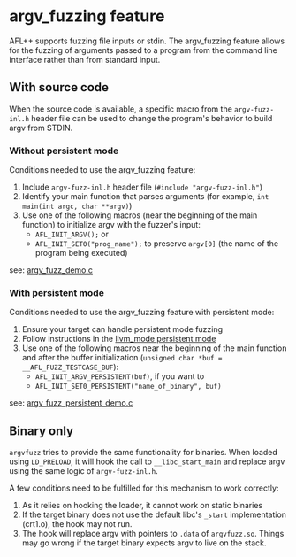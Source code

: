 # argv_fuzzing feature
AFL++ supports fuzzing file inputs or stdin. The argv_fuzzing feature allows for the fuzzing of arguments
passed to a program from the command line interface rather than from standard input.  

## With source code
When the source code is available, a specific macro from the `argv-fuzz-inl.h` header file can be used to change
the program's behavior to build argv from STDIN.

### Without persistent mode
Conditions needed to use the argv_fuzzing feature:
1. Include `argv-fuzz-inl.h` header file (`#include "argv-fuzz-inl.h"`)
2. Identify your main function that parses arguments (for example, `int main(int argc, char **argv)`)
3. Use one of the following macros (near the beginning of the main function) to initialize argv with the fuzzer's input:
   - `AFL_INIT_ARGV();` or
   - `AFL_INIT_SET0("prog_name");` to preserve `argv[0]` (the name of the program being executed)
   
see: [argv_fuzz_demo.c](argv_fuzz_demo.c)

### With persistent mode
Conditions needed to use the argv_fuzzing feature with persistent mode:
1. Ensure your target can handle persistent mode fuzzing
2. Follow instructions in the [llvm_mode persistent mode](https://github.com/AFLplusplus/AFLplusplus/blob/stable/instrumentation/README.persistent_mode.md)
3. Use one of the following macros near the beginning of the main function and after 
the buffer initialization (`unsigned char *buf = __AFL_FUZZ_TESTCASE_BUF`):
   - `AFL_INIT_ARGV_PERSISTENT(buf)`, if you want to 
   - `AFL_INIT_SET0_PERSISTENT("name_of_binary", buf)`

see: [argv_fuzz_persistent_demo.c](argv_fuzz_persistent_demo.c)

## Binary only
`argvfuzz` tries to provide the same functionality for binaries. When loaded
using `LD_PRELOAD`, it will hook the call to `__libc_start_main` and replace
argv using the same logic of `argv-fuzz-inl.h`.

A few conditions need to be fulfilled for this mechanism to work correctly:

1. As it relies on hooking the loader, it cannot work on static binaries
2. If the target binary does not use the default libc's `_start` implementation
   (crt1.o), the hook may not run.
3. The hook will replace argv with pointers to `.data` of `argvfuzz.so`.
Things may go wrong if the target binary expects argv to live on the stack.
